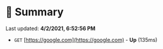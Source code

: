 # 📖 Summary
Last updated: **4/2/2021, 6:52:56 PM**

- `GET` [https://google.com](https://google.com) - **Up** (135ms)
